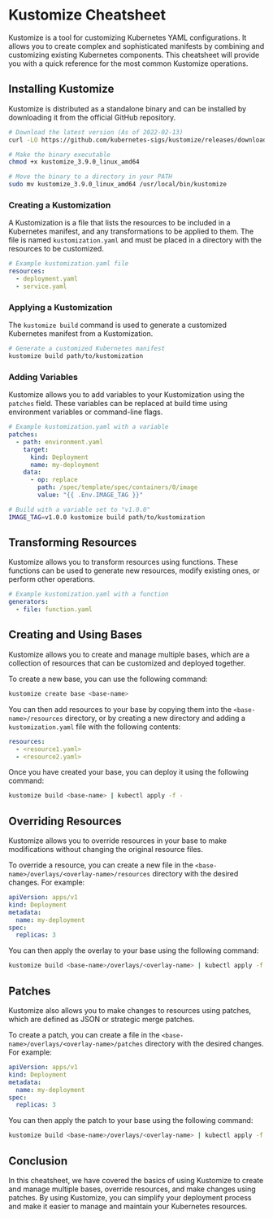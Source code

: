 # Kustomize Cheatsheet

Kustomize is a tool for customizing Kubernetes YAML configurations. It allows you to create complex and sophisticated manifests by combining and customizing existing Kubernetes components. This cheatsheet will provide you with a quick reference for the most common Kustomize operations.

## Installing Kustomize

Kustomize is distributed as a standalone binary and can be installed by downloading it from the official GitHub repository.

```Bash
# Download the latest version (As of 2022-02-13)
curl -LO https://github.com/kubernetes-sigs/kustomize/releases/download/v3.9.0/kustomize_3.9.0_linux_amd64

# Make the binary executable
chmod +x kustomize_3.9.0_linux_amd64

# Move the binary to a directory in your PATH
sudo mv kustomize_3.9.0_linux_amd64 /usr/local/bin/kustomize
```

### Creating a Kustomization

A Kustomization is a file that lists the resources to be included in a Kubernetes manifest, and any transformations to be applied to them. The file is named `kustomization.yaml` and must be placed in a directory with the resources to be customized.

```YAML
# Example kustomization.yaml file
resources:
  - deployment.yaml
  - service.yaml
```

### Applying a Kustomization

The `kustomize build` command is used to generate a customized Kubernetes manifest from a Kustomization.

```Bash
# Generate a customized Kubernetes manifest
kustomize build path/to/kustomization
```

### Adding Variables

Kustomize allows you to add variables to your Kustomization using the `patches` field. These variables can be replaced at build time using environment variables or command-line flags.

```YAML
# Example kustomization.yaml with a variable
patches:
  - path: environment.yaml
    target:
      kind: Deployment
      name: my-deployment
    data:
      - op: replace
        path: /spec/template/spec/containers/0/image
        value: "{{ .Env.IMAGE_TAG }}"
```

```Bash
# Build with a variable set to "v1.0.0"
IMAGE_TAG=v1.0.0 kustomize build path/to/kustomization
```

## Transforming Resources

Kustomize allows you to transform resources using functions. These functions can be used to generate new resources, modify existing ones, or perform other operations.

```YAML
# Example kustomization.yaml with a function
generators:
  - file: function.yaml
```

## Creating and Using Bases

Kustomize allows you to create and manage multiple bases, which are a collection of resources that can be customized and deployed together.

To create a new base, you can use the following command:

```bash
kustomize create base <base-name>
```

You can then add resources to your base by copying them into the `<base-name>/resources` directory, or by creating a new directory and adding a `kustomization.yaml` file with the following contents:

```yaml
resources:
  - <resource1.yaml>
  - <resource2.yaml>
```

Once you have created your base, you can deploy it using the following command:

```bash
kustomize build <base-name> | kubectl apply -f -
```

## Overriding Resources

Kustomize allows you to override resources in your base to make modifications without changing the original resource files.

To override a resource, you can create a new file in the `<base-name>/overlays/<overlay-name>/resources` directory with the desired changes. For example:

```yaml
apiVersion: apps/v1
kind: Deployment
metadata:
  name: my-deployment
spec:
  replicas: 3
```

You can then apply the overlay to your base using the following command:

```bash
kustomize build <base-name>/overlays/<overlay-name> | kubectl apply -f -
```

## Patches

Kustomize also allows you to make changes to resources using patches, which are defined as JSON or strategic merge patches.

To create a patch, you can create a file in the `<base-name>/overlays/<overlay-name>/patches` directory with the desired changes. For example:

```yaml
apiVersion: apps/v1
kind: Deployment
metadata:
  name: my-deployment
spec:
  replicas: 3
```

You can then apply the patch to your base using the following command:

```bash
kustomize build <base-name>/overlays/<overlay-name> | kubectl apply -f -
```

## Conclusion

In this cheatsheet, we have covered the basics of using Kustomize to create and manage multiple bases, override resources, and make changes using patches. By using Kustomize, you can simplify your deployment process and make it easier to manage and maintain your Kubernetes resources.
